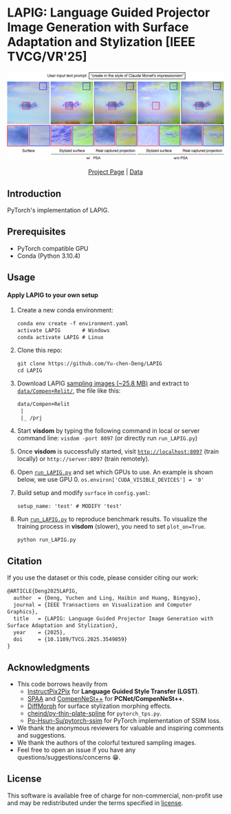 # LAPIG: Language Guided Projector Image Generation with Surface Adaptation and Stylization [IEEE TVCG/VR'25]

<p align="center">
  <img src='doc/teaser.png'>
</p>

<p align="center">
  <a href="https://Yu-chen-Deng.github.io/LAPIG">Project Page</a>
  |
  <a href="https://drive.google.com/file/d/1bYIzrCclHubtezsrzZF4EslR30Avq2GQ/view?usp=sharing
  ">Data</a>
</p>


## Introduction

PyTorch's implementation of LAPIG.


## Prerequisites
* PyTorch compatible GPU
* Conda (Python 3.10.4)

## Usage

#### Apply LAPIG to your own setup

1. Create a new conda environment:
   ```
   conda env create -f environment.yaml
   activate LAPIG       # Windows
   conda activate LAPIG # Linux
   ```
2. Clone this repo:
   ```
   git clone https://github.com/Yu-chen-Deng/LAPIG
   cd LAPIG
   ```

3. Download LAPIG [sampling images (~25.8 MB)][8] and extract to [`data/Compen+Relit/`](data/Compen+Relit/), the file like this:
   ```
   data/Compen+Relit
    |
    |_ /prj
   ```
4. Start **visdom** by typing the following command in local or server command line:
   `visdom -port 8097` (or directly run `run_LAPIG.py`)
5. Once **visdom** is successfully started, visit [`http://localhost:8097`](http://localhost:8097) (train locally) or `http://server:8097` (train remotely).
6. Open [`run_LAPIG.py`](run_LAPIG.py) and set which GPUs to use. An example is shown below, we use GPU 0.
   `os.environ['CUDA_VISIBLE_DEVICES'] = '0'`
7. Build setup and modify `surface` in `config.yaml`:
   ```
   setup_name: 'test' # MODIFY 'test'
   ```
8. Run [`run_LAPIG.py`](run_LAPIG.py) to reproduce benchmark results. To visualize the training process in **visdom** (slower), you need to set `plot_on=True`.
   ```
   python run_LAPIG.py
   ```


## Citation

If you use the dataset or this code, please consider citing our work:

```
@ARTICLE{Deng2025LAPIG,
  author  = {Deng, Yuchen and Ling, Haibin and Huang, Bingyao},
  journal = {IEEE Transactions on Visualization and Computer Graphics},
  title   = {LAPIG: Language Guided Projector Image Generation with Surface Adaptation and Stylization},
  year    = {2025},
  doi     = {10.1109/TVCG.2025.3549859}
}
```

## Acknowledgments

- This code borrows heavily from
  - [InstructPix2Pix][2] for **Language Guided Style Transfer (LGST)**.
  - [SPAA][5] and [CompenNeSt++][4] for **PCNet/CompenNeSt++**.
  - [DiffMorph][3] for surface stylization morphing effects.
  - [cheind/py-thin-plate-spline][6] for `pytorch_tps.py`.
  - [Po-Hsun-Su/pytorch-ssim][7] for PyTorch implementation of SSIM loss.
- We thank the anonymous reviewers for valuable and inspiring comments and suggestions.
- We thank the authors of the colorful textured sampling images.
- Feel free to open an issue if you have any questions/suggestions/concerns 😁.

## License

This software is available free of charge for non-commercial, non-profit use and may be redistributed under the terms specified in [license](LICENSE).

[2]: https://github.com/timothybrooks/instruct-pix2pix
[3]: https://github.com/volotat/DiffMorph
[4]: https://github.com/BingyaoHuang/CompenNeSt-plusplus
[5]: https://github.com/BingyaoHuang/SPAA
[6]: https://github.com/cheind/py-thin-plate-spline
[7]: https://github.com/Po-Hsun-Su/pytorch-ssim
[8]: https://drive.google.com/file/d/1bYIzrCclHubtezsrzZF4EslR30Avq2GQ/view?usp=sharing
